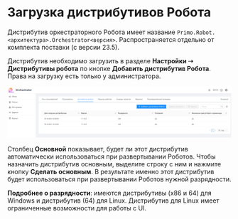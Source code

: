 # Загрузка дистрибутивов Робота

Дистрибутив оркестраторного Робота имеет название `Primo.Robot.<архитектура>.Orchestrator<версия>`. Распространяется отдельно от комплекта поставки (с версии 23.5).

Дистрибутив необходимо загрузить в разделе **Настройки ➝ Дистрибутивы робота** по кнопке **Добавить дистрибутив Робота**. Права на загрузку есть только у администратора.

![](<../../.gitbook/assets/0 (16)>)

Столбец **Основной** показывает, будет ли этот дистрибутив автоматически использоваться при развертывании Роботов. Чтобы назначить дистрибутив основным, выделите строку с ним и нажмите кнопку **Сделать основным**. В результате именно этот дистрибутив будет использоваться при развертывании Роботов нужной разрядности. 

**Подробнее о разрядности**: имеются дистрибутивы (x86 и 64) для Windows и дистрибутив (64) для Linux. Дистрибутив для Linux имеет ограниченные возможности для работы с UI. 
